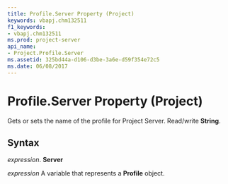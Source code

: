 ```yaml
---
title: Profile.Server Property (Project)
keywords: vbapj.chm132511
f1_keywords:
- vbapj.chm132511
ms.prod: project-server
api_name:
- Project.Profile.Server
ms.assetid: 325bd44a-d106-d3be-3a6e-d59f354e72c5
ms.date: 06/08/2017
---
```



# Profile.Server Property (Project)

Gets or sets the name of the profile for Project Server. Read/write  **String**.


## Syntax

 _expression_. **Server**

 _expression_ A variable that represents a **Profile** object.


